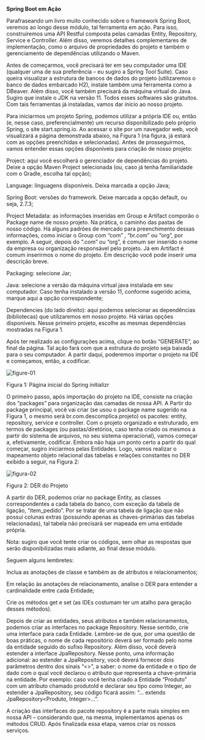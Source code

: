 

**Spring Boot em Ação**


Parafraseando um livro muito conhecido sobre o framework Spring Boot, veremos ao longo desse módulo, tal ferramenta em ação. Para isso, construiremos uma API Restful composta pelas camadas Entity, Repository, Service e Controller. Além disso, veremos detalhes complementares de implementação, como o arquivo de propriedades do projeto e também o gerenciamento de dependências utilizando o Maven.


Antes de começarmos, você precisará ter em seu computador uma IDE (qualquer uma de sua preferência – eu sugiro a Spring Tool Suite). Caso queira visualizar a estrutura de bancos de dados do projeto (utilizaremos o banco de dados embarcado H2), instale também uma ferramenta como a DBeaver. Além disso, você também precisará da máquina virtual do Java. Sugiro que instale o JDK na versão 11. Todos esses softwares são gratuitos. Com tais ferramentas já instaladas, vamos dar início ao nosso projeto.


Para iniciarmos um projeto Spring, podemos utilizar a própria IDE ou, então (e, nesse caso, preferencialmente) um recurso disponibilizado pelo próprio Spring, o site start.spring.io.  Ao acessar o site por um navegador web, você visualizará a página demonstrada abaixo, na Figura 1 (na figura, já estará com as opções preenchidas e selecionadas). Antes de prosseguirmos, vamos entender essas opções disponíveis para criação de nosso projeto:


   Project: aqui você escolherá o gerenciador de dependências do projeto. Deixe a opção Maven Project selecionada (ou, caso já tenha familiaridade com o Gradle, escolha tal opção);

   Language: linguagens disponíveis. Deixa marcada a opção Java;

   Spring Boot: versões do framework. Deixe marcada a opção default, ou seja, 2.7.3;

   Project Metadata: as informações inseridas em Group e Artifact comporão o Package name de nosso projeto. Na prática, o caminho das pastas de nosso código. Há alguns padrões de mercado para preenchimento dessas informações, como iniciar o Group com “com” , “br.com” ou “org”, por exemplo. A seguir, depois do “.com” ou “org”, é comum ser inserido o nome da empresa ou organização responsável pelo projeto. Já em Artifact é comum inserirmos o nome do projeto. Em descrição você pode inserir uma descrição breve.

   Packaging: selecione Jar;

   Java: selecione a versão da máquina virtual java instalada em seu computador. Caso tenha instalado a versão 11, conforme sugerido acima, marque aqui a opção correspondente;

   Dependencies (do lado direito): aqui podemos selecionar as dependências (bibliotecas) que utilizaremos em nosso projeto. Há várias opções disponíveis. Nesse primeiro projeto, escolhe as mesmas dependências mostradas na Figura 1.



Após ter realizado as configurações acima, clique no botão “GENERATE”, ao final da página. Tal ação fará com que a estrutura do projeto seja baixada para o seu computador. A partir daqui, poderemos importar o projeto na IDE e começamos, então, a codificar.

   
![figure-01](https://github.com/PhelipeSilvestre/Workspace---Faculdade/assets/99892687/3608dd7a-6e6f-4b4a-bc89-71cdcc1aaf22)

Figura 1: Página inicial do Spring initializr



O primeiro passo, após importação do projeto na IDE, consiste na criação dos “packages” para organização das camadas de nossa API. A Partir do package principal, você vai criar (se usou o package name sugerido na Figura 1, o mesmo será br.com.descomplica.projeto) os pacotes: entity, repository, service e controller. Com o projeto organizado e estruturado, em termos de packages (ou pastas/diretórios, caso tenha criado os mesmos a partir do sistema de arquivos, no seu sistema operacional), vamos começar a, efetivamente, codificar. Embora não haja um ponto certo a partir do qual começar, sugiro iniciarmos pelas Entidades. Logo, vamos realizar o mapeamento objeto relacional das tabelas e relações constantes no DER exibido a seguir, na Figura 2:



![figura-02](https://github.com/PhelipeSilvestre/Workspace---Faculdade/assets/99892687/3d5ce970-bded-4c37-bd26-3058924012ad)

Figura 2: DER do Projeto




A partir do DER, podemos criar no package Entity, as classes correspondentes a cada tabela do banco, com exceção da tabela de ligação, “item_pedido”. Por se tratar de uma tabela de ligação que não possui colunas extras (possuindo apenas as chaves-primárias das tabelas relacionadas), tal tabela não precisará ser mapeada em uma entidade própria.


Nota: sugiro que você tente criar os códigos, sem olhar as respostas que serão disponibilizadas mais adiante, ao final desse módulo.

Seguem alguns lembretes:

   Inclua as anotações de classe e também as de atributos e relacionamentos;
   
   Em relação às anotações de relacionamento, analise o DER para entender a cardinalidade entre cada Entidade;
   
   Crie os métodos get e set (as IDEs costumam ter um atalho para geração desses métodos).


Depois de criar as entidades, seus atributos e também relacionamentos, podemos criar as interfaces no package Repository. Nesse sentido, crie uma interface para cada Entidade. Lembre-se de que, por uma questão de boas práticas, o nome de cada repositório deverá ser formado pelo nome da entidade seguido do sufixo Repository. Além disso, você deverá estender a interface JpaRepository. Nesse ponto, uma informação adicional: ao estender a JpaRepository, você deverá fornecer dois parâmetros dentro dos sinais “<>”, a saber: o nome da entidade e o tipo de dado com o qual você declarou o atributo que representa a chave-primária na entidade. Por exemplo: caso você tenha criado a Entidade “Produto” com um atributo chamado produtoId e declarar seu tipo como Integer, ao estender a JpaRepository, seu código ficará assim: “… extends JpaRepository<Produto, Integer>…”.


A criação das interfaces do pacote repository é a parte mais simples em nossa API – considerando que, na mesma, implementamos apenas os métodos CRUD. Após finalizada essa etapa, vamos criar os nossos serviços.



